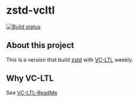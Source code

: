 # zstd-vcltl
[![Build status](https://ci.appveyor.com/api/projects/status/3gwcdvs75poff4bm?svg=true)](https://ci.appveyor.com/project/peaceshi/zstd-vcltl)
## About this project    
This is a version that build [zstd](https://github.com/facebook/zstd) with [VC-LTL](https://github.com/Chuyu-Team/VC-LTL) weekly.    
## Why VC-LTL
See [VC-LTL-ReadMe](https://github.com/Chuyu-Team/VC-LTL/blob/master/ReadMe.md) 
